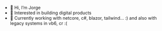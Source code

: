 - 👋 Hi, I’m Jorge
- 👀 Interested in building digital products
- 🌱 Currently working with netcore, c#, blazor, tailwind... :) and also with legacy systems in vb6, cr :(

